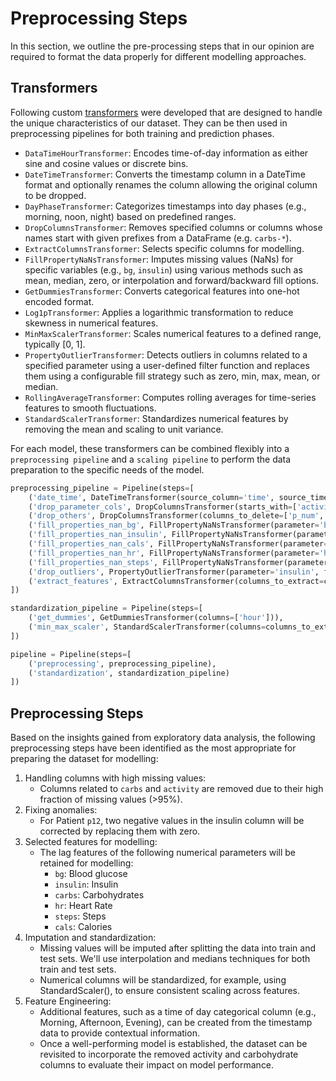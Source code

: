 # Preprocessing Steps

In this section, we outline the pre-processing steps that in our opinion are required to format the data properly for different modelling approaches.

## Transformers

Following custom [transformers](https://scikit-learn.org/stable/data_transforms.html) were developed that are designed to handle the unique characteristics of our dataset. They can be then used in preprocessing pipelines for both training and prediction phases.

* ``DataTimeHourTransformer``: Encodes time-of-day information as either sine and cosine values or discrete bins.
* ``DateTimeTransformer``: Converts the timestamp column in a DateTime format and optionally renames the column allowing the original column to be dropped.
* ``DayPhaseTransformer``: Categorizes timestamps into day phases (e.g., morning, noon, night) based on predefined ranges.
* ``DropColumnsTransformer``: Removes specified columns or columns whose names start with given prefixes from a DataFrame (e.g. ``carbs-*``).
* ``ExtractColumnsTransformer``: Selects specific columns for modelling.
* ``FillPropertyNaNsTransformer``: Imputes missing values (NaNs) for specific variables (e.g., ``bg``, ``insulin``) using various methods such as mean, median, zero, or interpolation and forward/backward fill options.
* ``GetDummiesTransformer``: Converts categorical features into one-hot encoded format.
* ``Log1pTransformer``: Applies a logarithmic transformation to reduce skewness in numerical features.
* ``MinMaxScalerTransformer``: Scales numerical features to a defined range, typically [0, 1].
* ``PropertyOutlierTransformer``: Detects outliers in columns related to a specified parameter using a user-defined filter function and replaces them using a configurable fill strategy such as zero, min, max, mean, or median.
* ``RollingAverageTransformer``: Computes rolling averages for time-series features to smooth fluctuations.
* ``StandardScalerTransformer``: Standardizes numerical features by removing the mean and scaling to unit variance.

For each model, these transformers can be combined flexibly into a ``preprocessing pipeline`` and a ``scaling pipeline`` to perform the data preparation to the specific needs of the model.

``` python
preprocessing_pipeline = Pipeline(steps=[
    ('date_time', DateTimeTransformer(source_column='time', source_time_format='%H:%M:%S', target_column='hour', target_time_format='%H')),
    ('drop_parameter_cols', DropColumnsTransformer(starts_with=['activity', 'carbs'])),
    ('drop_others', DropColumnsTransformer(columns_to_delete=['p_num', 'time'])),
    ('fill_properties_nan_bg', FillPropertyNaNsTransformer(parameter='bg', how=['interpolate', 'median'])),
    ('fill_properties_nan_insulin', FillPropertyNaNsTransformer(parameter='insulin', how=['zero'])),
    ('fill_properties_nan_cals', FillPropertyNaNsTransformer(parameter='cals', how=['interpolate', 'median'])),
    ('fill_properties_nan_hr', FillPropertyNaNsTransformer(parameter='hr', how=['interpolate', 'median'])),
    ('fill_properties_nan_steps', FillPropertyNaNsTransformer(parameter='steps', how=['zero'])),
    ('drop_outliers', PropertyOutlierTransformer(parameter='insulin', filter_function=lambda x: x < 0, fill_strategy='zero')),
    ('extract_features', ExtractColumnsTransformer(columns_to_extract=columns_to_extract)),
])

standardization_pipeline = Pipeline(steps=[
    ('get_dummies', GetDummiesTransformer(columns=['hour'])),
    ('min_max_scaler', StandardScalerTransformer(columns=columns_to_extract[2:-1]))
])

pipeline = Pipeline(steps=[
    ('preprocessing', preprocessing_pipeline),
    ('standardization', standardization_pipeline)
])
```

## Preprocessing Steps

Based on the insights gained from exploratory data analysis, the following preprocessing steps have been identified as the most appropriate for preparing the dataset for modelling:

1. Handling columns with high missing values:
    * Columns related to ``carbs`` and ``activity`` are removed due to their high fraction of missing values (>95%).
2. Fixing anomalies:
    * For Patient ``p12``, two negative values in the insulin column will be corrected by replacing them with zero.
3. Selected features for modelling:
    * The lag features of the following numerical parameters will be retained for modelling:
        * ``bg``: Blood glucose
        * ``insulin``: Insulin
        * ``carbs``: Carbohydrates
        * ``hr``: Heart Rate
        * ``steps``: Steps
        * ``cals``: Calories
4. Imputation and standardization:
    * Missing values will be imputed after splitting the data into train and test sets. We'll use interpolation and medians techniques  for both train and test sets.
    * Numerical columns will be standardized, for example, using StandardScaler(), to ensure consistent scaling across features.
5. Feature Engineering:
    * Additional features, such as a time of day categorical column (e.g., Morning, Afternoon, Evening), can be created from the timestamp data to provide contextual information.
    * Once a well-performing model is established, the dataset can be revisited to incorporate the removed activity and carbohydrate columns to evaluate their impact on model performance.
    
